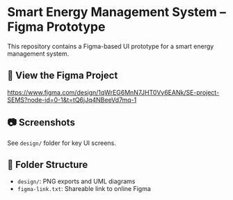 # Smart Energy Management System – Figma Prototype

This repository contains a Figma-based UI prototype for a smart energy management system.

## 🔗 View the Figma Project
https://www.figma.com/design/1qWrEG6MnN7JHT0Vy6EANk/SE-project-SEMS?node-id=0-1&t=tQ6jJq4NBeeVd7mq-1

## 📷 Screenshots
See `design/` folder for key UI screens.

## 📁 Folder Structure
- `design/`: PNG exports and UML diagrams
- `figma-link.txt`: Shareable link to online Figma

